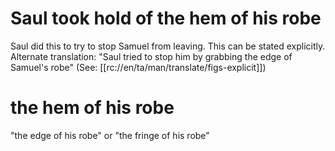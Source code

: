 # Saul took hold of the hem of his robe

Saul did this to try to stop Samuel from leaving. This can be stated explicitly. Alternate translation: "Saul tried to stop him by grabbing the edge of Samuel's robe" (See: [[rc://en/ta/man/translate/figs-explicit]])

# the hem of his robe

"the edge of his robe" or "the fringe of his robe"

